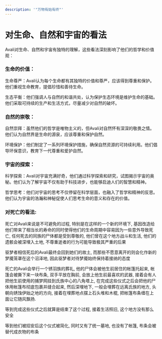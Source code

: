 ```yaml
---
description: '"万物有始有终"'
---
```


# 对生命、自然和宇宙的看法

Avali对生命、自然和宇宙有独特的理解，这些看法深刻影响了他们的哲学和价值观：

### **生命的价值：**

生命尊严：Avali认为每个生命都有其独特的价值和尊严，应该得到尊重和保护。他们重视生命教育，提倡珍惜和善待生命。

生态平衡：他们强调人与自然的和谐共处，认为保护生态环境是维护生命的基础。他们采取可持续的生产和生活方式，尽量减少对自然的破坏。

### **自然的崇敬：**

自然崇拜：虽然他们的哲学是唯物主义的，但Avali对自然怀有深深的敬畏之情。他们认为自然界是生命的源泉，应该尊重和保护自然。

环境保护：他们制定了一系列环境保护措施，确保自然资源的可持续利用。他们倡导环保意识，教育下一代尊重和爱护自然。

### **宇宙的探索：**

科学探索：Avali对宇宙充满好奇，他们通过科学探索和研究，试图揭示宇宙的奥秘。他们认为了解宇宙不仅有助于科技进步，也能够启迪人们的智慧和精神。

哲学思考：他们对宇宙的思考不仅停留在科学层面，也融入了哲学和精神的反思。他们认为宇宙的浩瀚和神秘促使人们思考生命的意义和存在的价值。

### **对死亡的看法:**

死亡对Avali来说是不可避免的过程, 特别是在这样的一个新的环境下, 基因改造给他们带来了相当长的寿命的同时使得他们的生命周期中容易因为一些意外导致死亡, 任何死去的同族的尸体都是受到尊敬的, 他们曾在这个地方战斗和生活, 他们的遗骸会被深埋入土地, 不尊重逝者的行为可能导致极其严重的后果

驱梦者相信死后的Avali最终会回到她们的故土, 而那些不愿意离开的则会化作新的梦魇笼罩在这个沼泽地, 因此驱梦者对待梦魇始终保持着接纳的态度

死亡的Avali会举行一个锈羽族的葬礼, 他的尸体会被他生前居住的帐篷托起来, 帐篷会被撕下来一块布条, 双手平放在胸前, 会放上他生前最喜欢的武器, 接着会有人把他生前使用的捕梦网挂到氏族中心的八角塔上, 在完成这些仪式之后会把他的尸体用帐篷布彻底包裹并缝合起来, 然后深埋地下, 一般会埋葬在远离氏族的地方, 头朝向锈蚀伊始之地的方向, 接着在埋葬地点摆上石头堆和木棍, 把帐篷布条缠在上面让它随风飘扬.

等到完成这些仪式之后就算是结束了这个过程, 接着生活照旧, 这个地方没有那么安全

等到他们被招安后这个仪式被简化, 同时又有了统一墓地, 也没有了帐篷, 布条会被替代成衣物的布条

